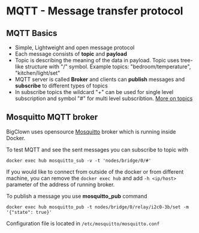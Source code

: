 # MQTT - Message transfer protocol

## MQTT Basics

- Simple, Lightweight and open message protocol
- Each message consists of **topic** and **payload**
- Topic is describing the meaning of the data in payload. Topic uses tree-like structure with "/" symbol. Example topics: "bedroom/temperature", "kitchen/light/set"
- MQTT server is called **Broker** and clients can **publish** messages and **subscribe** to different types of topics
- In subscribe topics the wildcard "+" can be used for single level subscription and symbol "#" for multi level subscribtion. [More on topics](http://www.hivemq.com/blog/mqtt-essentials-part-5-mqtt-topics-best-practices)

## Mosquitto MQTT broker

BigClown uses opensource [Mosquitto](https://mosquitto.org/) broker which is running inside Docker.

To test MQTT and see the sent messages you can subscribe to topic with

`docker exec hub mosquitto_sub -v -t 'nodes/bridge/0/#'`

If you would like to connect from outside of the docker or from different machine, you can remove the `docker exec hub` and add `-h <ip/host>` parameter of the address of running broker.

To publish a message you use **mosquitto_pub** command

`docker exec hub mosquitto_pub -t nodes/bridge/0/relay/i2c0-3b/set -m '{"state": true}'`

Configuration file is located in `/etc/mosquitto/mosquitto.conf`
